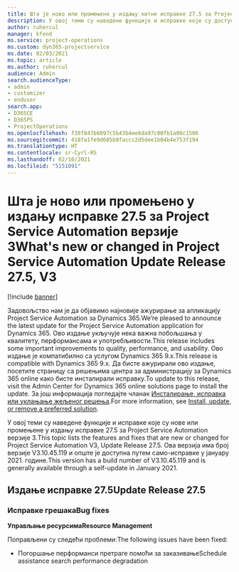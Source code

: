 ```yaml
---
title: Шта је ново или промењено у издању хитне исправке 27.5 за Project Service Automation верзије 3
description: У овој теми су наведене функције и исправке које су доступне у издању хитне исправке 27.5 за Project Service Automation верзије 3.
author: ruhercul
manager: kfend
ms.service: project-operations
ms.custom: dyn365-projectservice
ms.date: 02/03/2021
ms.topic: article
ms.author: ruhercul
audience: Admin
search.audienceType:
- admin
- customizer
- enduser
search.app:
- D365CE
- D365PS
- ProjectOperations
ms.openlocfilehash: f38f847b6097c5b43b4ee6da97c00fb1a00c1506
ms.sourcegitcommit: 418fa1fe9d605b8faccc2d5dee1b04b4e753f194
ms.translationtype: HT
ms.contentlocale: sr-Cyrl-RS
ms.lasthandoff: 02/10/2021
ms.locfileid: "5151091"
---
```

# <a name="whats-new-or-changed-in-project-service-automation-update-release-275-v3"></a><span data-ttu-id="0366d-103">Шта је ново или промењено у издању исправке 27.5 за Project Service Automation верзије 3</span><span class="sxs-lookup"><span data-stu-id="0366d-103">What's new or changed in Project Service Automation Update Release 27.5, V3</span></span>

[!include [banner](../includes/psa-now-project-operations.md)]

<span data-ttu-id="0366d-104">Задовољство нам је да објавимо најновије ажурирање за апликацију Project Service Automation за Dynamics 365.</span><span class="sxs-lookup"><span data-stu-id="0366d-104">We’re pleased to announce the latest update for the Project Service Automation application for Dynamics 365.</span></span> <span data-ttu-id="0366d-105">Ово издање укључује нека важна побољшања у квалитету, перформансама и употребљивости.</span><span class="sxs-lookup"><span data-stu-id="0366d-105">This release includes some important improvements to quality, performance, and usability.</span></span> <span data-ttu-id="0366d-106">Ово издање је компатибилно са услугом Dynamics 365 9.x.</span><span class="sxs-lookup"><span data-stu-id="0366d-106">This release is compatible with Dynamics 365 9.x.</span></span> <span data-ttu-id="0366d-107">Да бисте ажурирали ово издање, посетите страницу са решењима центра за администрацију за Dynamics 365 online како бисте инсталирали исправку.</span><span class="sxs-lookup"><span data-stu-id="0366d-107">To update to this release, visit the Admin Center for Dynamics 365 online solutions page to install the update.</span></span> <span data-ttu-id="0366d-108">За још информација погледајте чланак [Инсталирање, исправка или уклањање жељеног решења](https://docs.microsoft.com/power-platform/admin/install-remove-preferred-solution).</span><span class="sxs-lookup"><span data-stu-id="0366d-108">For more information, see [Install, update, or remove a preferred solution](https://docs.microsoft.com/power-platform/admin/install-remove-preferred-solution).</span></span>

<span data-ttu-id="0366d-109">У овој теми су наведене функције и исправке које су нове или промењене у издању исправке 27.5 за Project Service Automation верзије 3.</span><span class="sxs-lookup"><span data-stu-id="0366d-109">This topic lists the features and fixes that are new or changed for Project Service Automation V3, Update Release 27.5.</span></span> <span data-ttu-id="0366d-110">Ова верзија има број верзије V3.10.45.119 и опште је доступна путем само-исправке у јануару 2021. године.</span><span class="sxs-lookup"><span data-stu-id="0366d-110">This version has a build number of V3.10.45.119 and is generally available through a self-update in January 2021.</span></span>

## <a name="update-release-275"></a><span data-ttu-id="0366d-111">Издање исправке 27.5</span><span class="sxs-lookup"><span data-stu-id="0366d-111">Update Release 27.5</span></span>

### <a name="bug-fixes"></a><span data-ttu-id="0366d-112">Исправке грешака</span><span class="sxs-lookup"><span data-stu-id="0366d-112">Bug fixes</span></span>


<span data-ttu-id="0366d-113">**Управљање ресурсима**</span><span class="sxs-lookup"><span data-stu-id="0366d-113">**Resource Management**</span></span>

<span data-ttu-id="0366d-114">Поправљени су следећи проблеми:</span><span class="sxs-lookup"><span data-stu-id="0366d-114">The following issues have been fixed:</span></span>

- <span data-ttu-id="0366d-115">Погоршање перформанси претраге помоћи за заказивање</span><span class="sxs-lookup"><span data-stu-id="0366d-115">Schedule assistance search performance degradation</span></span>

